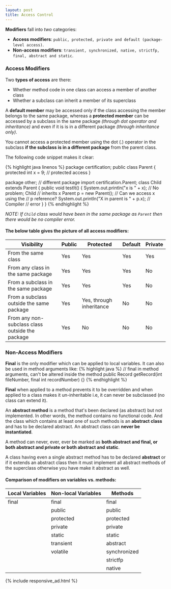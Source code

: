 ```yaml
---
layout: post
title: Access Control
---
```


__Modifiers__ fall into _two_ categories:

* __Access modifiers__: `public, protected, private and default (package-level access)`.
* __Non-access modifiers__: `transient, synchronized, native, strictfp, final, abstract and static`.

### Access Modifiers

Two __types of access__ are there:

* Whether method code in one class can access a member of another class
* Whether a subclass can inherit a member of its superclass

A **default member** may be accessed only if the class accessing the member belongs to the same package,
whereas a **protected member** can be accessed by a subclass in the same package _(through dot operator and inheritance)_ and even if it is
is in a different package _(through inheritance only)_.

You cannot access a protected member using the dot (.) operator in the
subclass **if the subclass is in a different package** from the parent class.

The following code snippet makes it clear:

{% highlight java linenos %}
package certification;
public class Parent {
    protected int x = 9; // protected access
}

package other; // different package
import certification.Parent;
class Child extends Parent {
    public void testIt() {
        System.out.println("x is " + x); // No problem; Child
                                         // inherits x
        Parent p = new Parent(); // Can we access x using the
                                 // p reference?
        System.out.println("X in parent is " + p.x); // Compiler
                                                     // error
    }
}
{% endhighlight %}

_NOTE: If `Child` class would have been in the same package as `Parent` then there would be no compiler error._

#### The below table gives the picture of all access modifiers:

Visibility                                        | Public   | Protected                        | Default   | Private
------------------------------------------------- | -------- | -------------------------------- | --------- | ---------
From the same class                               |  Yes     |  Yes                             |  Yes      |  Yes
From any class in the same package                |  Yes     |  Yes                             |  Yes      |  No
From a subclass in the same package               |  Yes     |  Yes                             |  Yes      |  No
From a subclass outside the same package          |  Yes     |  Yes, through inheritance        |  No       |  No
From any non-subclass class outside the package   |  Yes     |  No                              |  No       |  No

### Non-Access Modifiers

**Final** is the only modifier which can be applied to local variables. It can also be used in method arguments like:
{% highlight java %}
// final in method arguments, can't be altered inside the method
public Record getRecord(int fileNumber, final int recordNumber) {}
{% endhighlight %}

**Final** when applied to a method prevents it to be overridden and when applied to a class makes it un-inheritable
i.e, it can never be subclassed (no class can extend it).

An **abstract method** is a method that's been declared (as abstract) but not implemented. In other words, the method
contains no functional code. And the class which contains at least one of such methods is an **abstract class** and has to
be declared abstract. An abstract class can **never be instantiated**.

A method can never, ever, ever be marked as **both abstract and final, or both abstract and private or both abstract
and static**.

A class having even a single abstract method has to be declared **abstract** or if it extends an abstract class then
it must implement all abstract methods of the superclass otherwise you have make it abstract as well.

#### Comparison of modifiers on variables vs. methods:

Local Variables    |  Non-local Variables    | Methods
------------------ | ----------------------- | --------
    final          |       final             |    final
                   |       public            |    public
                   |       protected         |    protected
                   |       private           |    private
                   |       static            |    static
                   |       transient         |    abstract
                   |       volatile          |    synchronized
                   |                         |    strictfp
                   |                         |    native

{% include responsive_ad.html %}

